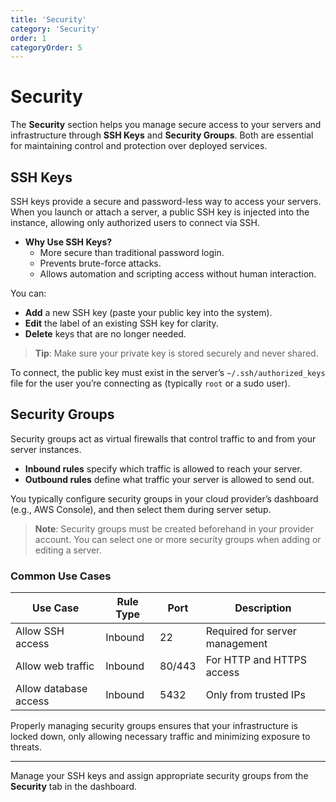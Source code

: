 ```yaml
---
title: 'Security'
category: 'Security'
order: 1
categoryOrder: 5
---
```


# Security

The **Security** section helps you manage secure access to your servers and
infrastructure through **SSH Keys** and **Security Groups**. Both are essential
for maintaining control and protection over deployed services.

## SSH Keys

SSH keys provide a secure and password-less way to access your servers. When you
launch or attach a server, a public SSH key is injected into the instance,
allowing only authorized users to connect via SSH.

- **Why Use SSH Keys?**
  - More secure than traditional password login.
  - Prevents brute-force attacks.
  - Allows automation and scripting access without human interaction.

You can:

- **Add** a new SSH key (paste your public key into the system).
- **Edit** the label of an existing SSH key for clarity.
- **Delete** keys that are no longer needed.

> **Tip**: Make sure your private key is stored securely and never shared.

To connect, the public key must exist in the server’s `~/.ssh/authorized_keys`
file for the user you’re connecting as (typically `root` or a sudo user).

## Security Groups

Security groups act as virtual firewalls that control traffic to and from your
server instances.

- **Inbound rules** specify which traffic is allowed to reach your server.
- **Outbound rules** define what traffic your server is allowed to send out.

You typically configure security groups in your cloud provider’s dashboard
(e.g., AWS Console), and then select them during server setup.

> **Note**: Security groups must be created beforehand in your provider account.
> You can select one or more security groups when adding or editing a server.

### Common Use Cases

| Use Case              | Rule Type | Port   | Description                    |
| --------------------- | --------- | ------ | ------------------------------ |
| Allow SSH access      | Inbound   | 22     | Required for server management |
| Allow web traffic     | Inbound   | 80/443 | For HTTP and HTTPS access      |
| Allow database access | Inbound   | 5432   | Only from trusted IPs          |

Properly managing security groups ensures that your infrastructure is locked
down, only allowing necessary traffic and minimizing exposure to threats.

---

Manage your SSH keys and assign appropriate security groups from the
**Security** tab in the dashboard.
